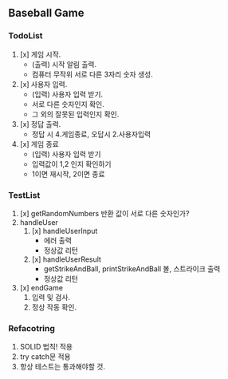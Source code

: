 ## Baseball Game

### TodoList

1. [x] 게임 시작.
   - (출력) 시작 알림 출력.
   - 컴퓨터 무작위 서로 다른 3자리 숫자 생성.
2. [x] 사용자 입력.
   - (입력) 사용자 입력 받기.
   - 서로 다른 숫자인지 확인.
   - 그 외의 잘못된 입력인지 확인.
3. [x] 정답 출력.
   - 정답 시 4.게임종료, 오답시 2.사용자입력
4. [x] 게임 종료
   - (입력) 사용자 입력 받기
   - 입력값이 1,2 인지 확인하기
   - 1이면 재시작, 2이면 종료

### TestList

1. [x] getRandomNumbers 반환 값이 서로 다른 숫자인가?
2. handleUser
   1. [x] handleUserInput
      - 에러 출력
      - 정상값 리턴
   2. [x] handleUserResult
      - getStrikeAndBall, printStrikeAndBall 볼, 스트라이크 출력
      - 정상값 리턴
3. [x] endGame
   1. 입력 및 검사.
   2. 정상 작동 확인.

### Refacotring

1. SOLID 법칙! 적용
2. try catch문 적용
3. 항상 테스트는 통과해야할 것.

